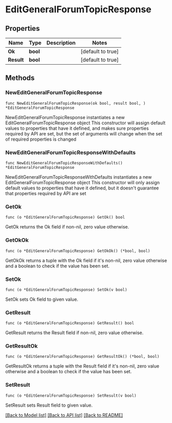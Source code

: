 # EditGeneralForumTopicResponse

## Properties

Name | Type | Description | Notes
------------ | ------------- | ------------- | -------------
**Ok** | **bool** |  | [default to true]
**Result** | **bool** |  | [default to true]

## Methods

### NewEditGeneralForumTopicResponse

`func NewEditGeneralForumTopicResponse(ok bool, result bool, ) *EditGeneralForumTopicResponse`

NewEditGeneralForumTopicResponse instantiates a new EditGeneralForumTopicResponse object
This constructor will assign default values to properties that have it defined,
and makes sure properties required by API are set, but the set of arguments
will change when the set of required properties is changed

### NewEditGeneralForumTopicResponseWithDefaults

`func NewEditGeneralForumTopicResponseWithDefaults() *EditGeneralForumTopicResponse`

NewEditGeneralForumTopicResponseWithDefaults instantiates a new EditGeneralForumTopicResponse object
This constructor will only assign default values to properties that have it defined,
but it doesn't guarantee that properties required by API are set

### GetOk

`func (o *EditGeneralForumTopicResponse) GetOk() bool`

GetOk returns the Ok field if non-nil, zero value otherwise.

### GetOkOk

`func (o *EditGeneralForumTopicResponse) GetOkOk() (*bool, bool)`

GetOkOk returns a tuple with the Ok field if it's non-nil, zero value otherwise
and a boolean to check if the value has been set.

### SetOk

`func (o *EditGeneralForumTopicResponse) SetOk(v bool)`

SetOk sets Ok field to given value.


### GetResult

`func (o *EditGeneralForumTopicResponse) GetResult() bool`

GetResult returns the Result field if non-nil, zero value otherwise.

### GetResultOk

`func (o *EditGeneralForumTopicResponse) GetResultOk() (*bool, bool)`

GetResultOk returns a tuple with the Result field if it's non-nil, zero value otherwise
and a boolean to check if the value has been set.

### SetResult

`func (o *EditGeneralForumTopicResponse) SetResult(v bool)`

SetResult sets Result field to given value.



[[Back to Model list]](../README.md#documentation-for-models) [[Back to API list]](../README.md#documentation-for-api-endpoints) [[Back to README]](../README.md)


